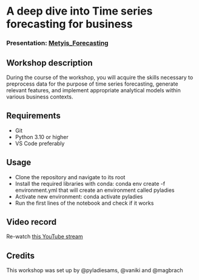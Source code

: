 
# A deep dive into Time series forecasting for business
### Presentation: [Metyis_Forecasting](workshop/Metyis_Forecasting.pdf)

## Workshop description
During the course of the workshop, you will acquire the skills necessary to preprocess data for the purpose of time series forecasting, generate relevant features, and implement appropriate analytical models within various business contexts.

## Requirements
* Git
* Python 3.10 or higher
* VS Code preferably

## Usage
* Clone the repository and navigate to its root
* Install the required libraries with conda: conda env create -f environment.yml that will create an environment called pyladies
* Activate new environment: conda activate pyladies
* Run the first lines of the notebook and check if it works

## Video record
Re-watch [this YouTube stream](link)

## Credits
This workshop was set up by @pyladiesams, @vaniki and @magbrach
